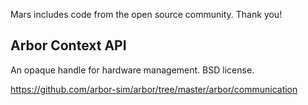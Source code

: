 Mars includes code from the open source community. Thank you!

## Arbor Context API
An opaque handle for hardware management. BSD license.

https://github.com/arbor-sim/arbor/tree/master/arbor/communication
